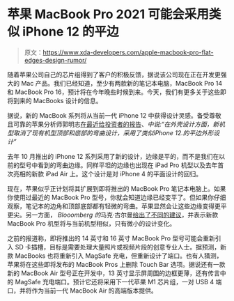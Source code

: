 # 苹果 MacBook Pro 2021 可能会采用类似 iPhone 12 的平边

> 原文：<https://www.xda-developers.com/apple-macbook-pro-flat-edges-design-rumor/>

随着苹果公司自己的芯片组得到了客户的积极反馈，据说该公司现在正在开发更强大的 Mac 产品。我们已经知道，至少有两款新的笔记本电脑，MacBook Pro 14 和 MacBook Pro 16，预计将在今年晚些时候到来。今天，我们有更多关于这些即将到来的 MacBooks 设计的信息。

据说，新的 MacBook 系列将从当前一代 iPhone 12 中获得设计灵感。备受尊敬且可靠的苹果分析师郭明志[在最近给投资者的报告](https://www.macrumors.com/2021/02/04/macbook-pro-copy-iphone-design/)、*中说:“在外壳设计方面，新机型取消了现有机型顶部和底部的弯曲设计，采用了类似‌‌iPhone 12‌‌.的平边外形设计”*

去年 10 月推出的 iPhone 12 系列采用了新的设计，边缘是平的，而不是我们在以前的型号中看到的弯曲边缘。同样平坦的边缘也出现在 iPad Pro 机型以及去年首次亮相的新款 iPad Air 上。这个设计是对 iPhone 4 的平面设计的回归。

现在，苹果似乎正计划将其扩展到即将推出的 MacBook Pro 笔记本电脑上。如果你使用过最近的 MacBook Pro 型号，你就会知道边缘已经变平了。但如果你仔细观察，笔记本的边角和顶部底部都有轻微的弯曲。苹果显然会让这些边缘变得更平更尖。另一方面， *Blooomberg 的*马克·古尔曼[给出了不同的建议](https://www.macrumors.com/2021/01/15/macbook-pro-better-displays-faster-magsafe-charging/)，并表示新款 MacBook Pro 机型将与当前机型相似，只有微小的设计变化。

之前的报道称，即将推出的 14 英寸和 16 英寸 MacBook Pro 型号可能会重新引入 SD 卡插槽，目标是需要处理大量照片或视频片段的创意专业人士。据预测，新款 MacBooks 也将重新引入 MagSafe 充电，但重新设计了端口。也有人猜测，苹果将在这些即将发布的 MacBook Pros 上删除 Touch Bar 选项。据说还有一款新的 MacBook Air 型号正在开发中，13 英寸显示屏周围的边框更薄，还有传言中的 MagSafe 充电端口。预计它还将采用下一代苹果 M1 芯片组，一对 USB 4 端口，并将作为当前一代 MacBook Air 的高端版本提供。